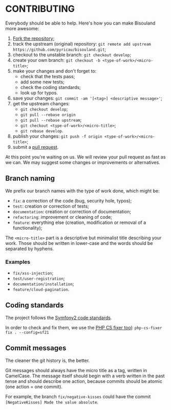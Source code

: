 # CONTRIBUTING

Everybody should be able to help. Here's how you can make Bisouland more
awesome:

 1. [Fork the repository](https://github.com/gnugat/SoulMeMaybe/fork_select);
 2. track the upstream (original) repository: `git remote add upstream https://github.com/pyricau/bisouland.git`;
 3. checkout to the unstable branch: `git checkout develop`;
 4. create your own branch: `git checkout -b <type-of-work>/<micro-title>`;
 5. make your changes and don't forget to:
     * check that the tests pass;
     * add some new tests;
     * check the coding standards;
     * look up for typos.
 6. save your changes: `git commit -am '[<tag>] <descriptive message>'`;
 7. get the upstream changes:
     * `git checkout develop`;
     * `git pull --rebase origin`
     * `git pull --rebase upstream`;
     * `git checkout <type-of-work>/<micro-title>`;
     * `git rebase develop`.
 8. publish your changes: `git push -f origin <type-of-work>/<micro-title>`;
 9. submit a
 	[pull request](https://help.github.com/articles/creating-a-pull-request).

At this point you're waiting on us. We will review your pull request as fast
as we can. We may suggest some changes or improvements or alternatives.

## Branch naming

We prefix our branch names with the type of work done, which might be:

 * `fix`: a correction of the code (bug, security hole, typos);
 * `test`: creation or correction of tests;
 * `documentation`: creation or correction of documentation;
 * `refactoring`: improvement or cleaning of code;
 * `feature`: everything else (creation, modification
   or removal of a functionality);

The `<micro-title>` part is a descriptive but minimalist title describing your
work. Those should be written in lower-case and the words should be separated
by hyphens.

### Examples

 * `fix/xss-injection`;
 * `test/user-registration`;
 * `documentation/installation`;
 * `feature/cloud-pagination`.

## Coding standards

The project follows the
[Symfony2 code standards](http://symfony.com/doc/master/contributing/code/standards.html).

In order to check and fix them, we use the
[PHP CS fixer tool](http://cs.sensiolabs.org/):
`php-cs-fixer fix . --config=sf21`

## Commit messages

The cleaner the git history is, the better.

Git messages should always have the micro title as a tag, written in CamelCase.
The message itself should begin with a verb written in the past tense and
should describe one action, because commits should be atomic (one action = one
commit).

For example, the branch `fix/negative-kisses` could have the commit
`[NegativeKisses] Made the value absolute`.
